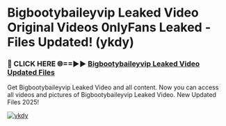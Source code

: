 # Bigbootybaileyvip Leaked Video Original Videos 0nlyFans Leaked - Files Updated! (ykdy)

<h3>🔴 CLICK HERE 🌐==►► <a href="https://tinyurl.com/4seja8ks" rel="nofollow">Bigbootybaileyvip Leaked Video Updated Files</a></h3>

Get Bigbootybaileyvip Leaked Video and all content. Now you can access all videos and pictures of Bigbootybaileyvip Leaked Video. New Updated Files 2025!

[![ykdy](https://i.imgur.com/EWjZXRe.gif)](https://tinyurl.com/4seja8ks)

